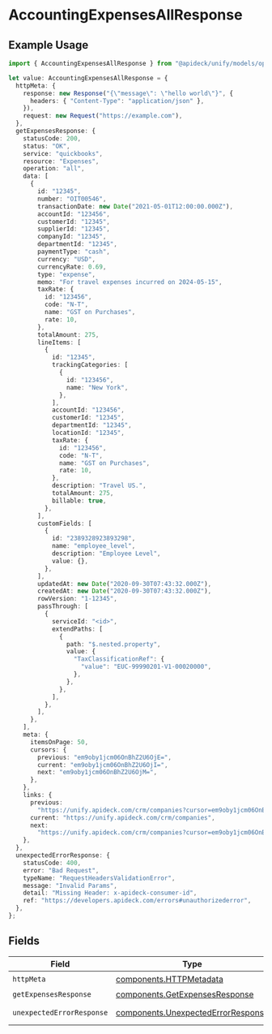 # AccountingExpensesAllResponse

## Example Usage

```typescript
import { AccountingExpensesAllResponse } from "@apideck/unify/models/operations";

let value: AccountingExpensesAllResponse = {
  httpMeta: {
    response: new Response("{\"message\": \"hello world\"}", {
      headers: { "Content-Type": "application/json" },
    }),
    request: new Request("https://example.com"),
  },
  getExpensesResponse: {
    statusCode: 200,
    status: "OK",
    service: "quickbooks",
    resource: "Expenses",
    operation: "all",
    data: [
      {
        id: "12345",
        number: "OIT00546",
        transactionDate: new Date("2021-05-01T12:00:00.000Z"),
        accountId: "123456",
        customerId: "12345",
        supplierId: "12345",
        companyId: "12345",
        departmentId: "12345",
        paymentType: "cash",
        currency: "USD",
        currencyRate: 0.69,
        type: "expense",
        memo: "For travel expenses incurred on 2024-05-15",
        taxRate: {
          id: "123456",
          code: "N-T",
          name: "GST on Purchases",
          rate: 10,
        },
        totalAmount: 275,
        lineItems: [
          {
            id: "12345",
            trackingCategories: [
              {
                id: "123456",
                name: "New York",
              },
            ],
            accountId: "123456",
            customerId: "12345",
            departmentId: "12345",
            locationId: "12345",
            taxRate: {
              id: "123456",
              code: "N-T",
              name: "GST on Purchases",
              rate: 10,
            },
            description: "Travel US.",
            totalAmount: 275,
            billable: true,
          },
        ],
        customFields: [
          {
            id: "2389328923893298",
            name: "employee_level",
            description: "Employee Level",
            value: {},
          },
        ],
        updatedAt: new Date("2020-09-30T07:43:32.000Z"),
        createdAt: new Date("2020-09-30T07:43:32.000Z"),
        rowVersion: "1-12345",
        passThrough: [
          {
            serviceId: "<id>",
            extendPaths: [
              {
                path: "$.nested.property",
                value: {
                  "TaxClassificationRef": {
                    "value": "EUC-99990201-V1-00020000",
                  },
                },
              },
            ],
          },
        ],
      },
    ],
    meta: {
      itemsOnPage: 50,
      cursors: {
        previous: "em9oby1jcm06OnBhZ2U6OjE=",
        current: "em9oby1jcm06OnBhZ2U6OjI=",
        next: "em9oby1jcm06OnBhZ2U6OjM=",
      },
    },
    links: {
      previous:
        "https://unify.apideck.com/crm/companies?cursor=em9oby1jcm06OnBhZ2U6OjE%3D",
      current: "https://unify.apideck.com/crm/companies",
      next:
        "https://unify.apideck.com/crm/companies?cursor=em9oby1jcm06OnBhZ2U6OjM",
    },
  },
  unexpectedErrorResponse: {
    statusCode: 400,
    error: "Bad Request",
    typeName: "RequestHeadersValidationError",
    message: "Invalid Params",
    detail: "Missing Header: x-apideck-consumer-id",
    ref: "https://developers.apideck.com/errors#unauthorizederror",
  },
};
```

## Fields

| Field                                                                                    | Type                                                                                     | Required                                                                                 | Description                                                                              |
| ---------------------------------------------------------------------------------------- | ---------------------------------------------------------------------------------------- | ---------------------------------------------------------------------------------------- | ---------------------------------------------------------------------------------------- |
| `httpMeta`                                                                               | [components.HTTPMetadata](../../models/components/httpmetadata.md)                       | :heavy_check_mark:                                                                       | N/A                                                                                      |
| `getExpensesResponse`                                                                    | [components.GetExpensesResponse](../../models/components/getexpensesresponse.md)         | :heavy_minus_sign:                                                                       | Expenses                                                                                 |
| `unexpectedErrorResponse`                                                                | [components.UnexpectedErrorResponse](../../models/components/unexpectederrorresponse.md) | :heavy_minus_sign:                                                                       | Unexpected error                                                                         |